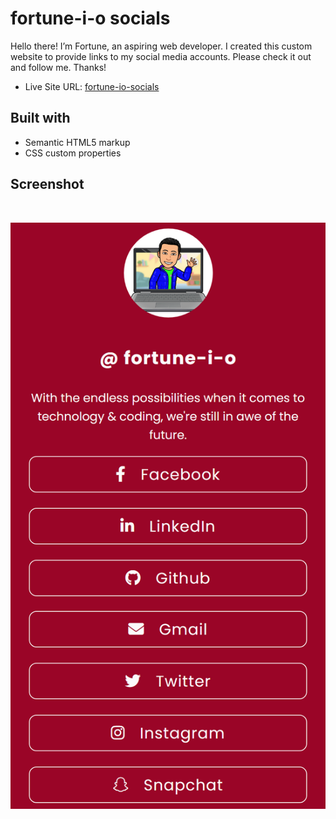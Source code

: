 # fortune-i-o socials

Hello there! I’m Fortune, an aspiring web developer. I created this custom website to provide links to my social media accounts. Please check it out and follow me. Thanks!

- Live Site URL: [fortune-io-socials](https://fortune-io-socials.pages.dev)

## Built with

- Semantic HTML5 markup
- CSS custom properties

## Screenshot

<br>

![screenshot](/screenshots/fortune-io-socials.pages.dev_.png)